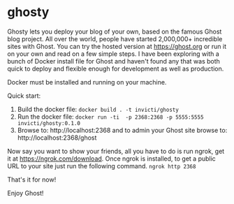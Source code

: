 # ghosty
Ghosty lets you deploy your blog of your own, based on the famous Ghost blog project.
All over the world, people have started 2,000,000+ incredible sites with Ghost.
You can try the hosted version at https://ghost.org or run it on your own and read on a few simple steps.
I have been exploring with a bunch of Docker install file for Ghost and haven't found any that was both quick to deploy and flexible enough for development as well as production.

Docker must be installed and running on your machine.

Quick start:

1) Build the docker file: `docker build . -t invicti/ghosty `
2) Run the docker file: `docker run -ti  -p 2368:2368 -p 5555:5555 invicti/ghosty:0.1.0`
3) Browse to: http://localhost:2368 and to admin your Ghost site browse to: http://localhost:2368/ghost

Now say you want to show your friends, all you have to do is run ngrok, get it at https://ngrok.com/download.
Once ngrok is installed, to get a public URL to your site just run the following command.
`ngrok http 2368`

That's it for now!

Enjoy Ghost!

